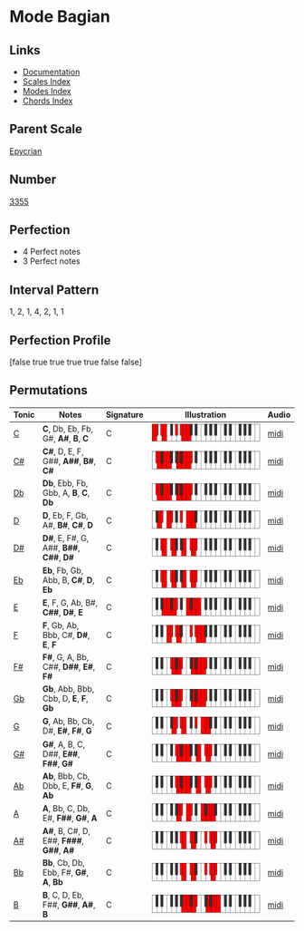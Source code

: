 # Mode Bagian

## Links

- [Documentation](index.md)
- [Scales Index](Scales.md)
- [Modes Index](Modes.md)
- [Chords Index](Chords.md)

## Parent Scale

[Epycrian](ScaleEpycrian.md)

## Number

[3355](https://ianring.com/musictheory/scales/3355)

## Perfection

- 4 Perfect notes
- 3 Perfect notes

## Interval Pattern

1, 2, 1, 4, 2, 1, 1

## Perfection Profile

[false true true true true false false]

## Permutations

| Tonic | Notes | Signature | Illustration | Audio |
|-------|-------|-----------|--------------|-------|
| [C](ModeCNaturalBagian.md) | **C**, Db, Eb, Fb, G#, **A#**, **B**, **C** | C | ![CNaturalBagian](ModeCNaturalBagian.png) | [midi](https://github.com/edipermadi/music/blob/main/docs/ModeCNaturalBagian.mid?raw=true) |
| [C#](ModeCSharpBagian.md) | **C#**, D, E, F, G##, **A##**, **B#**, **C#** | C | ![CSharpBagian](ModeCSharpBagian.png) | [midi](https://github.com/edipermadi/music/blob/main/docs/ModeCSharpBagian.mid?raw=true) |
| [Db](ModeDFlatBagian.md) | **Db**, Ebb, Fb, Gbb, A, **B**, **C**, **Db** | C | ![DFlatBagian](ModeDFlatBagian.png) | [midi](https://github.com/edipermadi/music/blob/main/docs/ModeDFlatBagian.mid?raw=true) |
| [D](ModeDNaturalBagian.md) | **D**, Eb, F, Gb, A#, **B#**, **C#**, **D** | C | ![DNaturalBagian](ModeDNaturalBagian.png) | [midi](https://github.com/edipermadi/music/blob/main/docs/ModeDNaturalBagian.mid?raw=true) |
| [D#](ModeDSharpBagian.md) | **D#**, E, F#, G, A##, **B##**, **C##**, **D#** | C | ![DSharpBagian](ModeDSharpBagian.png) | [midi](https://github.com/edipermadi/music/blob/main/docs/ModeDSharpBagian.mid?raw=true) |
| [Eb](ModeEFlatBagian.md) | **Eb**, Fb, Gb, Abb, B, **C#**, **D**, **Eb** | C | ![EFlatBagian](ModeEFlatBagian.png) | [midi](https://github.com/edipermadi/music/blob/main/docs/ModeEFlatBagian.mid?raw=true) |
| [E](ModeENaturalBagian.md) | **E**, F, G, Ab, B#, **C##**, **D#**, **E** | C | ![ENaturalBagian](ModeENaturalBagian.png) | [midi](https://github.com/edipermadi/music/blob/main/docs/ModeENaturalBagian.mid?raw=true) |
| [F](ModeFNaturalBagian.md) | **F**, Gb, Ab, Bbb, C#, **D#**, **E**, **F** | C | ![FNaturalBagian](ModeFNaturalBagian.png) | [midi](https://github.com/edipermadi/music/blob/main/docs/ModeFNaturalBagian.mid?raw=true) |
| [F#](ModeFSharpBagian.md) | **F#**, G, A, Bb, C##, **D##**, **E#**, **F#** | C | ![FSharpBagian](ModeFSharpBagian.png) | [midi](https://github.com/edipermadi/music/blob/main/docs/ModeFSharpBagian.mid?raw=true) |
| [Gb](ModeGFlatBagian.md) | **Gb**, Abb, Bbb, Cbb, D, **E**, **F**, **Gb** | C | ![GFlatBagian](ModeGFlatBagian.png) | [midi](https://github.com/edipermadi/music/blob/main/docs/ModeGFlatBagian.mid?raw=true) |
| [G](ModeGNaturalBagian.md) | **G**, Ab, Bb, Cb, D#, **E#**, **F#**, **G** | C | ![GNaturalBagian](ModeGNaturalBagian.png) | [midi](https://github.com/edipermadi/music/blob/main/docs/ModeGNaturalBagian.mid?raw=true) |
| [G#](ModeGSharpBagian.md) | **G#**, A, B, C, D##, **E##**, **F##**, **G#** | C | ![GSharpBagian](ModeGSharpBagian.png) | [midi](https://github.com/edipermadi/music/blob/main/docs/ModeGSharpBagian.mid?raw=true) |
| [Ab](ModeAFlatBagian.md) | **Ab**, Bbb, Cb, Dbb, E, **F#**, **G**, **Ab** | C | ![AFlatBagian](ModeAFlatBagian.png) | [midi](https://github.com/edipermadi/music/blob/main/docs/ModeAFlatBagian.mid?raw=true) |
| [A](ModeANaturalBagian.md) | **A**, Bb, C, Db, E#, **F##**, **G#**, **A** | C | ![ANaturalBagian](ModeANaturalBagian.png) | [midi](https://github.com/edipermadi/music/blob/main/docs/ModeANaturalBagian.mid?raw=true) |
| [A#](ModeASharpBagian.md) | **A#**, B, C#, D, E##, **F###**, **G##**, **A#** | C | ![ASharpBagian](ModeASharpBagian.png) | [midi](https://github.com/edipermadi/music/blob/main/docs/ModeASharpBagian.mid?raw=true) |
| [Bb](ModeBFlatBagian.md) | **Bb**, Cb, Db, Ebb, F#, **G#**, **A**, **Bb** | C | ![BFlatBagian](ModeBFlatBagian.png) | [midi](https://github.com/edipermadi/music/blob/main/docs/ModeBFlatBagian.mid?raw=true) |
| [B](ModeBNaturalBagian.md) | **B**, C, D, Eb, F##, **G##**, **A#**, **B** | C | ![BNaturalBagian](ModeBNaturalBagian.png) | [midi](https://github.com/edipermadi/music/blob/main/docs/ModeBNaturalBagian.mid?raw=true) |
